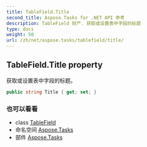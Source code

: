 ```yaml
---
title: TableField.Title
second_title: Aspose.Tasks for .NET API 参考
description: TableField 财产. 获取或设置表中字段的标题
type: docs
weight: 50
url: /zh/net/aspose.tasks/tablefield/title/
---
```

## TableField.Title property

获取或设置表中字段的标题。

```csharp
public string Title { get; set; }
```

### 也可以看看

* class [TableField](../)
* 命名空间 [Aspose.Tasks](../../tablefield/)
* 部件 [Aspose.Tasks](../../../)


